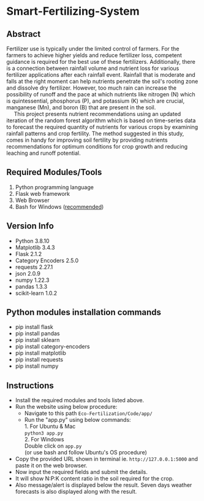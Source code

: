 # Smart-Fertilizing-System

## Abstract
Fertilizer use is typically under the limited control of farmers. For the farmers to achieve higher yields and reduce fertilizer loss, competent guidance is required for the best use of these fertilizers. Additionally, there is a connection between rainfall volume and nutrient loss for various fertilizer applications after each rainfall event. Rainfall that is moderate and falls at the right moment can help nutrients penetrate the soil's rooting zone and dissolve dry fertilizer. However, too much rain can increase the possibility of runoff and the pace at which nutrients like nitrogen (N) which is quintessential, phosphorus (P), and potassium (K) which are crucial, manganese (Mn), and boron (B) that are present in the soil. <br>
&nbsp;&nbsp;&nbsp;&nbsp; This project presents nutrient recommendations using an updated iteration of the random forest algorithm which is based on time-series data to forecast the required quantity of nutrients for various crops by examining rainfall patterns and crop fertility. The method suggested in this study, comes in handy for improving soil fertility by providing nutrients recommendations for optimum conditions for crop growth and reducing leaching and runoff potential.
 
## Required Modules/Tools
1.	Python programming language
2.	Flask web framework
3.	Web Browser
4.	Bash for Windows ([recommended](https://www.howtogeek.com/249966/how-to-install-and-use-the-linux-bash-shell-on-windows-10/))

## Version Info
*	Python 3.8.10
*	Matplotlib 3.4.3
*	Flask 2.1.2
*	Category Encoders 2.5.0
*	requests 2.27.1
*	json 2.0.9
*	numpy 1.22.3
*	pandas 1.3.3
*	scikit-learn 1.0.2

## Python modules installation commands
*	pip install flask
*	pip install pandas
*	pip install sklearn
*	pip install category-encoders
*	pip install matplotlib
*	pip install requests
*	pip install numpy

## Instructions
*	Install the required modules and tools listed above.
*	Run the website using below procedure:
	*	Navigate to this path `Eco-Fertilization/Code/app/`
	*	Run the "app.py" using below commands: <br>
      		1.	For Ubuntu & Mac <br>
		        `python3 app.py`  <br>
      		2.	For Windows <br>
		        Double click on `app.py` <br>
			(or use bash and follow Ubuntu's OS procedure) <br>
* Copy the provided URL shown in terminal ie. `http://127.0.0.1:5000` and paste it on the web browser.
* Now input the required fields and submit the details.
* It will show N:P:K content ratio in the soil required for the crop.
* Also message/alert is displayed below the result. Seven days weather forecasts is also displayed along with the result. 




